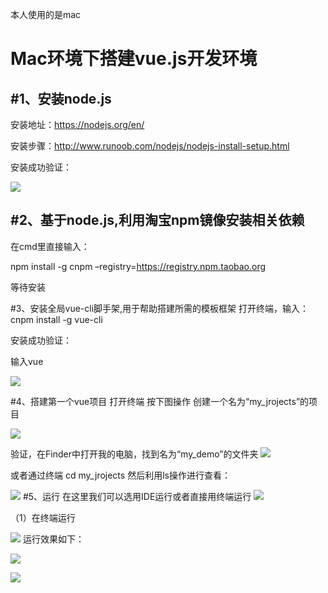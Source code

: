 本人使用的是mac

Mac环境下搭建vue.js开发环境
=====

#1、安装node.js
-----
安装地址：https://nodejs.org/en/

安装步骤：http://www.runoob.com/nodejs/nodejs-install-setup.html

安装成功验证：

![](https://candy5232.github.io/Vue-base/images/1.png)



#2、基于node.js,利用淘宝npm镜像安装相关依赖
-----
在cmd里直接输入：

npm install -g cnpm –registry=https://registry.npm.taobao.org

等待安装

#3、安装全局vue-cli脚手架,用于帮助搭建所需的模板框架
打开终端，输入：cnpm install -g vue-cli

安装成功验证：

输入vue

![](https://candy5232.github.io/Vue-base/images/2.png)

#4、搭建第一个vue项目
打开终端 按下图操作 创建一个名为“my_jrojects”的项目

![](https://candy5232.github.io/Vue-base/images/3.png)

验证，在Finder中打开我的电脑，找到名为“my_demo”的文件夹
![](https://candy5232.github.io/Vue-base/images/6.png)

或者通过终端 cd my_jrojects 然后利用ls操作进行查看：

![](https://candy5232.github.io/Vue-base/images/4.png)
#5、运行
在这里我们可以选用IDE运行或者直接用终端运行
![](https://candy5232.github.io/Vue-base/images/5.png)

（1）在终端运行

![](https://candy5232.github.io/Vue-base/images/9.png)
运行效果如下：

![](https://candy5232.github.io/Vue-base/images/7.png)

![](https://candy5232.github.io/Vue-base/images/8.png)

